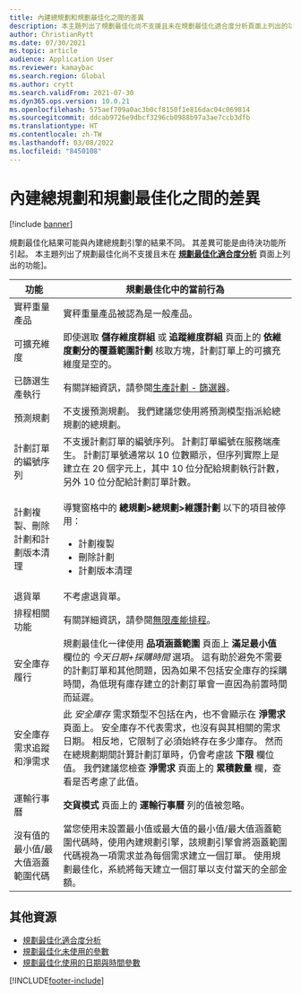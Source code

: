 ```yaml
---
title: 內建總規劃和規劃最佳化之間的差異
description: 本主題列出了規劃最佳化尚不支援且未在規劃最佳化適合度分析頁面上列出的功能。
author: ChristianRytt
ms.date: 07/30/2021
ms.topic: article
audience: Application User
ms.reviewer: kamaybac
ms.search.region: Global
ms.author: crytt
ms.search.validFrom: 2021-07-30
ms.dyn365.ops.version: 10.0.21
ms.openlocfilehash: 575aef709a0ac3b0cf8150f1e816dac04c069814
ms.sourcegitcommit: ddcab9726e9dbcf3296cb0988b97a3ae7ccb3dfb
ms.translationtype: HT
ms.contentlocale: zh-TW
ms.lasthandoff: 03/08/2022
ms.locfileid: "8450108"
---
```

# <a name="differences-between-built-in-master-planning-and-planning-optimization"></a>內建總規劃和規劃最佳化之間的差異

[!include [banner](../../includes/banner.md)]

規劃最佳化結果可能與內建總規劃引擎的結果不同。 其差異可能是由待決功能所引起。 本主題列出了規劃最佳化尚不支援且未在 **[規劃最佳化適合度分析](planning-optimization-fit-analysis.md)** 頁面上列出的功能]。

| 功能 | 規劃最佳化中的當前行為 |
|---|---|
| 實秤重量產品 | 實秤重量產品被認為是一般產品。|
| 可擴充維度 | 即使選取 **儲存維度群組** 或 **追蹤維度群組** 頁面上的 **依維度劃分的覆蓋範圍計劃** 核取方塊，計劃訂單上的可擴充維度是空的。 |
| 已篩選生產執行 | 有關詳細資訊，請參閱[生產計劃 - 篩選器](production-planning.md#filters)。 |
| 預測規劃 | 不支援預測規劃。 我們建議您使用將預測模型指派給總規劃的總規劃。 |
| 計劃訂單的編號序列 | 不支援計劃訂單的編號序列。 計劃訂單編號在服務端產生。 計劃訂單號通常以 10 位數顯示，但序列實際上是建立在 20 個字元上，其中 10 位分配給規劃執行計數，另外 10 位分配給計劃訂單計數。 |
| 計劃複製、刪除計劃和計劃版本清理 | <p>導覽窗格中的 **總規劃\>總規劃\>維護計劃** 以下的項目被停用：</p><ul><li>計劃複製</li><li>刪除計劃</li><li>計劃版本清理</li></ul> |
| 退貨單 | 不考慮退貨單。 |
| 排程相關功能 | 有關詳細資訊，請參閱[無限產能排程](infinite-capacity-planning.md#limitations)。 |
| 安全庫存履行 | 規劃最佳化一律使用 **品項涵蓋範圍** 頁面上 **滿足最小值** 欄位的 *今天日期+採購時間* 選項。 這有助於避免不需要的計劃訂單和其他問題，因為如果不包括安全庫存的採購時間，為低現有庫存建立的計劃訂單會一直因為前置時間而延遲。 |
| 安全庫存需求追蹤和淨需求 | 此 *安全庫存* 需求類型不包括在內，也不會顯示在 **淨需求** 頁面上。 安全庫存不代表需求，也沒有與其相關的需求日期。 相反地，它限制了必須始終存在多少庫存。 然而在總規劃期間計算計劃訂單時，仍會考慮該 **下限** 欄位值。 我們建議您檢查 **淨需求** 頁面上的 **累積數量** 欄，查看是否考慮了此值。 |
| 運輸行事曆 | **交貨模式** 頁面上的 **運輸行事曆** 列的值被忽略。 |
| 沒有值的最小值/最大值涵蓋範圍代碼| 當您使用未設置最小值或最大值的最小值/最大值涵蓋範圍代碼時，使用內建規劃引擎，該規劃引擎會將涵蓋範圍代碼視為一項需求並為每個需求建立一個訂單。 使用規劃最佳化，系統將每天建立一個訂單以支付當天的全部金額。  |

## <a name="additional-resources"></a>其他資源

- [規劃最佳化適合度分析](planning-optimization-fit-analysis.md)
- [規劃最佳化未使用的參數](not-used-parameters.md)
- [規劃最佳化使用的日期與時間參數](date-time-used.md)

[!INCLUDE[footer-include](../../../includes/footer-banner.md)]
